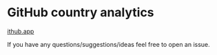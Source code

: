 # GitHub country analytics

[ithub.app](https://ithub.app)

If you have any questions/suggestions/ideas feel free to open an issue.
